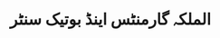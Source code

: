 ---
title: "الملکہ گارمنٹس  اینڈ بوتیک سنٹر"
url: /malka-gujrat-punjab-pakistan/lmlkhh-grmntts-yndd-bwtykh-snttr/
shop: Kleidung
---